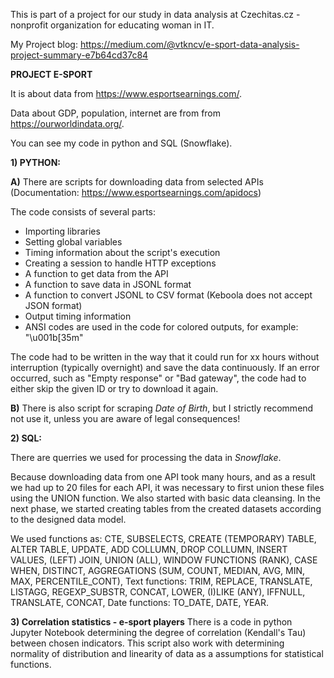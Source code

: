 This is part of a project for our study in data analysis at Czechitas.cz - nonprofit organization for educating woman in IT.

My Project blog: https://medium.com/@vtkncv/e-sport-data-analysis-project-summary-e7b64cd37c84

**PROJECT E-SPORT**

It is about data from https://www.esportsearnings.com/.

Data about GDP, population, internet are from from https://ourworldindata.org/.

You can see my code in python and SQL (Snowflake).

**1) PYTHON:**

**A)** There are scripts for downloading data from selected APIs (Documentation: https://www.esportsearnings.com/apidocs)

The code consists of several parts:
- Importing libraries
- Setting global variables
- Timing information about the script's execution
- Creating a session to handle HTTP exceptions
- A function to get data from the API
- A function to save data in JSONL format
- A function to convert JSONL to CSV format (Keboola does not accept JSON format)
- Output timing information
- ANSI codes are used in the code for colored outputs, for example: "\u001b[35m"

The code had to be written in the way that it could run for xx hours without interruption (typically overnight) and save the data continuously. If an error occurred, such as "Empty response" or "Bad gateway", the code had to either skip the given ID or try to download it again.

**B)** There is also script for scraping _Date of Birth_, but I strictly recommend not use it, unless you are aware of legal consequences!

**2) SQL:**

There are querries we used for processing the data in _Snowflake_.

Because downloading data from one API took many hours, and as a result we had up to 20 files for each API, it was necessary to first union these files using the UNION function. We also started with basic data cleansing.
In the next phase, we started creating tables from the created datasets according to the designed data model.

We used functions as: CTE, SUBSELECTS, CREATE (TEMPORARY) TABLE, ALTER TABLE, UPDATE, ADD COLLUMN, DROP COLLUMN, INSERT VALUES, (LEFT) JOIN, UNION (ALL), WINDOW FUNCTIONS (RANK), CASE WHEN, DISTINCT, AGGREGATIONS (SUM, COUNT, MEDIAN, AVG, MIN, MAX, PERCENTILE_CONT),  Text functions: TRIM, REPLACE, TRANSLATE, LISTAGG, REGEXP_SUBSTR, CONCAT, LOWER, (I)LIKE (ANY), IFFNULL, TRANSLATE, CONCAT, Date functions: TO_DATE, DATE, YEAR.

**3) Correlation statistics - e-sport players**
There is a code in python Jupyter Notebook determining the degree of correlation (Kendall's Tau) between chosen indicators. This script also work with determining normality of distribution and linearity of data as a assumptions for statistical functions.